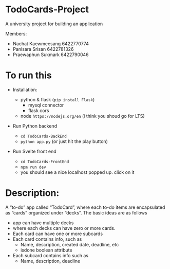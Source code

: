 # TodoCards-Project
A university project for building an application

Members:
- Nachat Kaewmeesang 6422770774
- Panisara Srisan 6422781326
- Praewaphun Sukmark 6422790046

# To run this
- Installation:
  - python & flask (`pip install Flask`)
     - mysql connector
     - flask cors 
  - node `https://nodejs.org/en` (i think you shoud go for LTS)
  
- Run Python backend
  - `cd TodoCards-BackEnd`
  - `python app.py` (or just hit the play button)
- Run Svelte front end
  - `cd TodoCards-FrontEnd`
  - `npm run dev`
  - you should see a nice localhost popped up. click on it


# Description:

A “to-do” app called “TodoCard”, where each to-do items are encapsulated as “cards” organized under “decks”. The basic ideas are as follows
- app can have multiple decks
- where each decks can have zero or more cards.
- Each card can have one or more subcards
- Each card contains info, such as
  - Name, description, created date, deadline, etc
  - isdone boolean attribute
- Each subcard contains info such as
  - Name, description,  deadline
